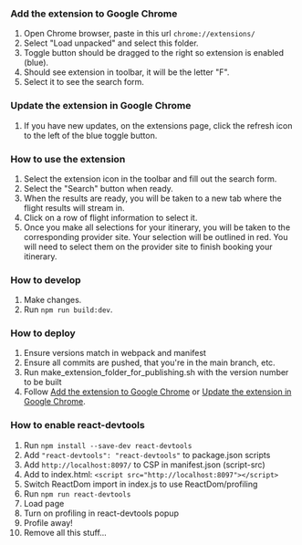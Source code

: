 ### Add the extension to Google Chrome

1. Open Chrome browser, paste in this url `chrome://extensions/`
2. Select "Load unpacked" and select this folder.
3. Toggle button should be dragged to the right so extension is enabled (blue).
4. Should see extension in toolbar, it will be the letter "F".
5. Select it to see the search form.

### Update the extension in Google Chrome

1. If you have new updates, on the extensions page, click the refresh icon to the left of the blue toggle button.

### How to use the extension

1. Select the extension icon in the toolbar and fill out the search form.
2. Select the "Search" button when ready.
3. When the results are ready, you will be taken to a new tab where the flight results will stream in.
4. Click on a row of flight information to select it.
5. Once you make all selections for your itinerary, you will be taken to the corresponding provider site. Your selection will be outlined in red. You will need to select them on the provider site to finish booking your itinerary.

### How to develop

1. Make changes.
2. Run `npm run build:dev`.

### How to deploy
1. Ensure versions match in webpack and manifest
2. Ensure all commits are pushed, that you're in the main branch, etc.
3. Run make_extension_folder_for_publishing.sh with the version number to be built
4. Follow [Add the extension to Google Chrome](#Add-the-extension-to-Google-Chrome) or [Update the extension in Google Chrome](#Update-the-extension-in-Google-Chrome).


### How to enable react-devtools

1. Run `npm install --save-dev react-devtools`
2. Add `"react-devtools": "react-devtools"` to package.json scripts
3. Add `http://localhost:8097/` to CSP in manifest.json (script-src)
4. Add to index.html: `<script src="http://localhost:8097"></script>`
5. Switch ReactDom import in index.js to use ReactDom/profiling
6. Run `npm run react-devtools`
7. Load page
8. Turn on profiling in react-devtools popup
9. Profile away!
10. Remove all this stuff...